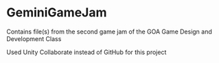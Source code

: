 # GeminiGameJam

Contains file(s) from the second game jam of the GOA Game Design and Development Class

Used Unity Collaborate instead of GitHub for this project
